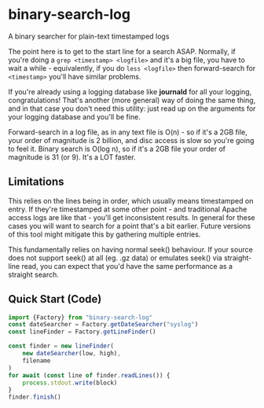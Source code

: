 # binary-search-log
A binary searcher for plain-text timestamped logs

The point here is to get to the start line for a search ASAP. Normally, if
you're doing a `grep <timestamp> <logfile>` and it's a big file, you have to
wait a while - equivalently, if you do `less <logfile>` then
forward-search for `<timestamp>` you'll have similar problems.

If you're already using a logging database like **journald** for all your
logging, congratulations! That's another (more general) way of doing the same
thing, and in that case you don't need this utility: just read up on the
arguments for your logging database and you'll be fine.

Forward-search in a log file, as in any text file is O(n) - so if it's a 2GB
file, your order of magnitude is 2 billion, and disc access is slow so you're
going to feel it. Binary search is O(log n), so if it's a 2GB file your order of
magnitude is 31 (or 9). It's a LOT faster.

## Limitations

This relies on the lines being in order, which usually means timestamped on
entry. If they're timestamped at some other point - and traditional Apache
access logs are like that - you'll get inconsistent results. In general for
these cases you will want to search for a point that's a bit earlier. Future
versions of this tool might mitigate this by gathering multiple entries.

This fundamentally relies on having normal seek() behaviour. If your source does
not support seek() at all (eg. .gz data) or emulates seek() via straight-line
read, you can expect that you'd have the same performance as a straight search.

## Quick Start (Code)

```js
import {Factory} from "binary-search-log"
const dateSearcher = Factory.getDateSearcher("syslog")
const lineFinder = Factory.getLineFinder()

const finder = new lineFinder(
    new dateSearcher(low, high),
    filename
)
for await (const line of finder.readLines()) {
    process.stdout.write(block)
}
finder.finish()
```
